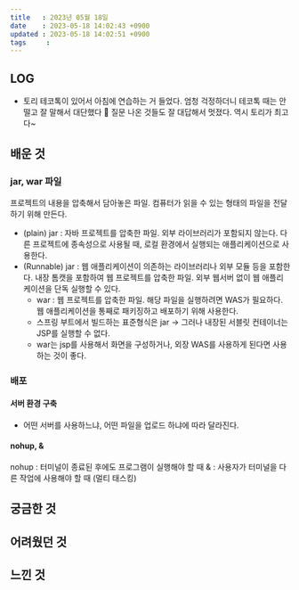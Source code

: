 ```yaml
---
title   : 2023년 05월 18일
date    : 2023-05-18 14:02:43 +0900
updated : 2023-05-18 14:02:51 +0900
tags     : 
---
```


## LOG
- 토리 테코톡이 있어서 아침에 연습하는 거 들었다. 엄청 걱정하더니 테코톡 때는 안 떨고 잘 말해서 대단했다 👏 질문 나온 것들도 잘 대답해서 멋졌다. 역시 토리가 최고다~

## 배운 것
### jar, war 파일
프로젝트의 내용을 압축해서 담아놓은 파일. 컴퓨터가 읽을 수 있는 형태의 파일을 전달하기 위해 만든다. 
- (plain) jar : 자바 프로젝트를 압축한 파일. 외부 라이브러리가 포함되지 않는다. 다른 프로젝트에 종속성으로 사용될 때, 로컬 환경에서 실행되는 애플리케이션으로 사용한다. 
- (Runnable) jar : 웹 애플리케이션이 의존하는 라이브러리나 외부 모듈 등을 포함한다. 내장 톰캣을 포함하여 웹 프로젝트를 압축한 파일. 외부 웹서버 없이 웹 애플리케이션을 단독 실행할 수 있다.
	- war : 웹 프로젝트를 압축한 파일. 해당 파일을 실행하려면 WAS가 필요하다. 웹 애플리케이션을 통째로 패키징하고 배포하기 위해 사용한다.
	- 스프링 부트에서 빌드하는 표준형식은 jar -> 그러나 내장된 서블릿 컨테이너는 JSP를 실행할 수 없다.
	- war는 jsp를 사용해서 화면을 구성하거나, 외장 WAS를 사용하게 된다면 사용하는 것이 좋다.

### 배포
#### 서버 환경 구축
- 어떤 서버를 사용하느냐, 어떤 파일을 업로드 하냐에 따라 달라진다. 

#### nohup, &
nohup : 터미널이 종료된 후에도 프로그램이 실행해야 할 때
& : 사용자가 터미널을 다른 작업에 사용해야 할 때 (멀티 태스킹)

## 궁금한 것

## 어려웠던 것

## 느낀 것
